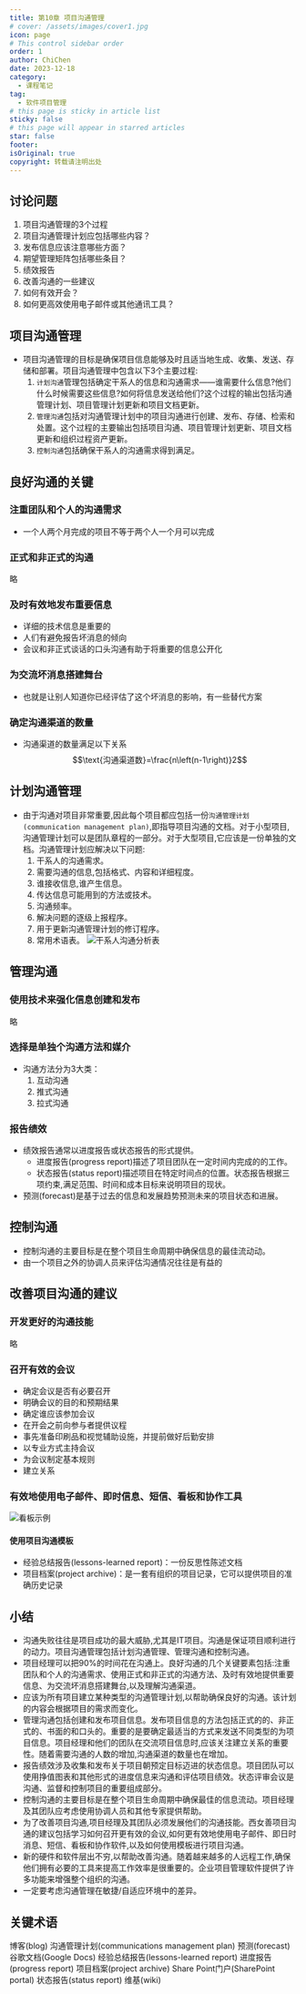 ```yaml
---
title: 第10章 项目沟通管理
# cover: /assets/images/cover1.jpg
icon: page
# This control sidebar order
order: 1
author: ChiChen
date: 2023-12-18
category:
  - 课程笔记
tag:
  - 软件项目管理
# this page is sticky in article list
sticky: false
# this page will appear in starred articles
star: false
footer: 
isOriginal: true
copyright: 转载请注明出处
---
```


## 讨论问题

1. 项目沟通管理的3个过程
2. 项目沟通管理计划应包括哪些内容？
3. 发布信息应该注意哪些方面？
4. 期望管理矩阵包括哪些条目？
5. 绩效报告
6. 改善沟通的一些建议
7. 如何有效开会？
8. 如何更高效使用电子邮件或其他通讯工具？

## 项目沟通管理

- 项目沟通管理的目标是确保项目信息能够及时且适当地生成、收集、发送、存储和部署。项目沟通管理中包含以下3个主要过程:
  1. `计划沟通`管理包括确定干系人的信息和沟通需求——谁需要什么信息?他们什么时候需要这些信息?如何将信息发送给他们?这个过程的输出包括沟通管理计划、项目管理计划更新和项目文档更新。
  2. `管理沟通`包括对沟通管理计划中的项目沟通进行创建、发布、存储、检索和处置。这个过程的主要输出包括项目沟通、项目管理计划更新、项目文档更新和组织过程资产更新。
  3. `控制沟通`包括确保干系人的沟通需求得到满足。

## 良好沟通的关键

### 注重团队和个人的沟通需求

- 一个人两个月完成的项目不等于两个人一个月可以完成

### 正式和非正式的沟通

略

### 及时有效地发布重要信息

- 详细的技术信息是重要的
- 人们有避免报告坏消息的倾向
- 会议和非正式谈话的口头沟通有助于将重要的信息公开化

### 为交流坏消息搭建舞台

- 也就是让别人知道你已经评估了这个坏消息的影响，有一些替代方案

### 确定沟通渠道的数量

- 沟通渠道的数量满足以下关系
$$\text{沟通渠道数}=\frac{n\left(n-1\right)}2$$

## 计划沟通管理

- 由于沟通对项目非常重要,因此每个项目都应包括一份`沟通管理计划(communication management plan)`,即指导项目沟通的文档。对于小型项目,沟通管理计划可以是团队章程的一部分。对于大型项目,它应该是一份单独的文档。沟通管理计划应解决以下问题:
  1. 干系人的沟通需求。
  2. 需要沟通的信息,包括格式、内容和详细程度。
  3. 谁接收信息,谁产生信息。
  4. 传达信息可能用到的方法或技术。
  5. 沟通频率。
  6. 解决问题的逐级上报程序。
  7. 用于更新沟通管理计划的修订程序。
  8. 常用术语表。
![干系人沟通分析表](images/第10章项目沟通管理/image.png)

## 管理沟通

### 使用技术来强化信息创建和发布

略

### 选择是单独个沟通方法和媒介

- 沟通方法分为3大类：
  1. 互动沟通
  2. 推式沟通
  3. 拉式沟通

### 报告绩效

- 绩效报告通常以进度报告或状态报告的形式提供。
  - 进度报告(progress report)描述了项目团队在一定时间内完成的的工作。
  - 状态报告(status report)描述项目在特定时间点的位置。状态报告根据三项约束,满足范围、时间和成本目标来说明项目的现状。
- 预测(forecast)是基于过去的信息和发展趋势预测未来的项目状态和进展。

## 控制沟通

- 控制沟通的主要目标是在整个项目生命周期中确保信息的最佳流动动。
- 由一个项目之外的协调人员来评估沟通情况往往是有益的

## 改善项目沟通的建议

### 开发更好的沟通技能

略

### 召开有效的会议

- 确定会议是否有必要召开
- 明确会议的目的和预期结果
- 确定谁应该参加会议
- 在开会之前向参与者提供议程
- 事先准备印刷品和视觉辅助设施，并提前做好后勤安排
- 以专业方式主持会议
- 为会议制定基本规则
- 建立关系

### 有效地使用电子邮件、即时信息、短信、看板和协作工具

![看板示例](images/第10章项目沟通管理/image-1.png)

#### 使用项目沟通模板

- 经验总结报告(lessons-learned report)：一份反思性陈述文档
- 项目档案(project archive)：是一套有组织的项目记录，它可以提供项目的准确历史记录

## 小结

- 沟通失败往往是项目成功的最大威胁,尤其是IT项目。沟通是保证项目顺利进行的动力。项目沟通管理包括计划沟通管理、管理沟通和控制沟通。
- 项目经理可以把90%的时间花在沟通上。良好沟通的几个关键要素包括:注重团队和个人的沟通需求、使用正式和非正式的沟通方法、及时有效地提供重要信息、为交流坏消息搭建舞台,以及理解沟通渠道。
- 应该为所有项目建立某种类型的沟通管理计划,以帮助确保良好的沟通。该计划的内容会根据项目的需求而变化。
- 管理沟通包括创建和发布项目信息。发布项目信息的方法包括正式的的、非正式的、书面的和口头的。重要的是要确定最适当的方式来发送不同类型的为项目信息。项目经理和他们的团队在交流项目信息时,应该关注建立关系的重要性。随着需要沟通的人数的增加,沟通渠道的数量也在增加。
- 报告绩效涉及收集和发布关于项目朝预定目标迈进的状态信息。项目团队可以使用挣值图表和其他形式的进度信息来沟通和评估项目绩效。状态评审会议是沟通、监督和控制项目的重要组成部分。
- 控制沟通的主要目标是在整个项目生命周期中确保最佳的信息流动。项目经理及其团队应考虑使用协调人员和其他专家提供帮助。
- 为了改善项目沟通,项目经理及其团队必须发展他们的沟通技能。西女善项目沟通的建议包括学习如何召开更有效的会议,如何更有效地使用电子邮件、即日时消息、短信、看板和协作软件,以及如何使用模板进行项目沟通。
- 新的硬件和软件层出不穷,以帮助改善沟通。随着越来越多的人远程工作,确保他们拥有必要的工具来提高工作效率是很重要的。企业项目管理软件提供了许多功能来增强整个组织的沟通。
- 一定要考虑沟通管理在敏捷/自适应环境中的差异。

## 关键术语

博客(blog)
沟通管理计划(communications management plan)
预测(forecast)
谷歌文档(Google Docs)
经验总结报告(lessons-learned report)
进度报告(progress report)
项目档案(project archive)
Share Point门户(SharePoint portal)
状态报告(status report)
维基(wiki)
